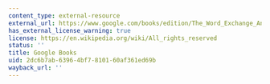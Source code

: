 ```yaml
---
content_type: external-resource
external_url: https://www.google.com/books/edition/The_Word_Exchange_Anglo_Saxon_Poems_in_T/qEWVeKy3vtMC?hl=en&gbpv=1
has_external_license_warning: true
license: https://en.wikipedia.org/wiki/All_rights_reserved
status: ''
title: Google Books
uid: 2dc6b7ab-6396-4bf7-8101-60af361ed69b
wayback_url: ''
---
```

